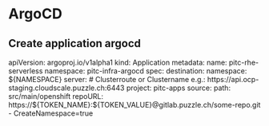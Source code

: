 # ArgoCD

## Create application argocd

apiVersion: argoproj.io/v1alpha1
kind: Application
metadata:
  name: pitc-rhe-serverless
  namespace: pitc-infra-argocd
spec:
  destination:
    namespace: ${NAMESPACE}
    server: # Clusterroute or Clustername e.g.: https://api.ocp-staging.cloudscale.puzzle.ch:6443
  project: pitc-apps
  source:
    path: src/main/openshift
    repoURL: https://${TOKEN_NAME}:${TOKEN_VALUE}@gitlab.puzzle.ch/some-repo.git
    - CreateNamespace=true

